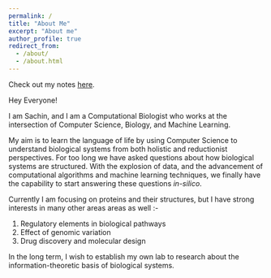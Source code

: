 ```yaml
---
permalink: /
title: "About Me"
excerpt: "About me"
author_profile: true
redirect_from: 
  - /about/
  - /about.html
---
```

Check out my notes [here](/notes/).

Hey Everyone!

I am Sachin, and I am a Computational Biologist who works at the intersection of Computer Science, Biology, and Machine Learning.

My aim is to learn the language of life by using Computer Science to understand biological systems from both holistic and reductionist perspectives. For too long we have asked questions about how biological systems are structured. With the explosion of data, and the advancement of computational algorithms and machine learning techniques, we finally have the capability to start answering these questions *in-silico*.

Currently I am focusing on proteins and their structures, but I have strong interests in many other areas areas as well :-
 1. Regulatory elements in biological pathways
 2. Effect of genomic variation
 3. Drug discovery and molecular design

In the long term, I wish to establish my own lab to research about the information-theoretic basis of biological systems.